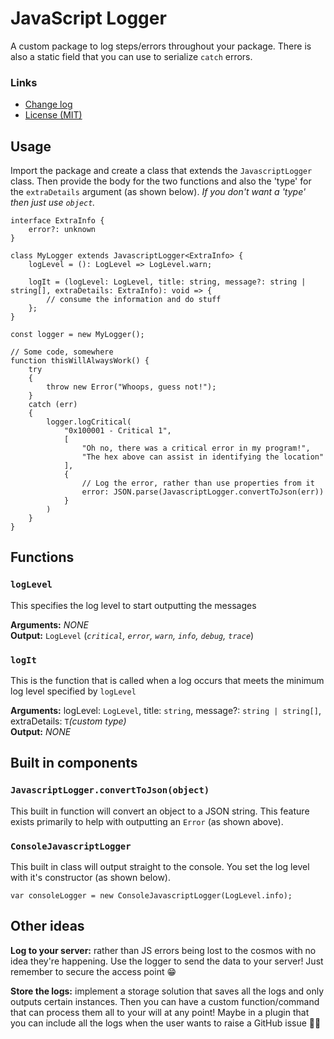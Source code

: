 # JavaScript Logger

A custom package to log steps/errors throughout your package. There is also a static field that you can use to serialize `catch` errors.

### Links
- [Change log](./CHANGELOG.md)
- [License (MIT)](./LICENSE)

## Usage

Import the package and create a class that extends the `JavascriptLogger` class.
Then provide the body for the two functions and also the 'type' for the `extraDetails` argument (as shown below). _If you don't want a 'type' then just use `object`._

```TS
interface ExtraInfo {
    error?: unknown
}

class MyLogger extends JavascriptLogger<ExtraInfo> {
	logLevel = (): LogLevel => LogLevel.warn;

	logIt = (logLevel: LogLevel, title: string, message?: string | string[], extraDetails: ExtraInfo): void => {
        // consume the information and do stuff
    };
}

const logger = new MyLogger();

// Some code, somewhere
function thisWillAlwaysWork() {
    try
    {
        throw new Error("Whoops, guess not!");
    }
    catch (err)
    {
        logger.logCritical(
            "0x100001 - Critical 1",
            [
                "Oh no, there was a critical error in my program!",
                "The hex above can assist in identifying the location"
            ],
            {
                // Log the error, rather than use properties from it
                error: JSON.parse(JavascriptLogger.convertToJson(err))
            }
        )
    }
}
```

## Functions

### `logLevel`

This specifies the log level to start outputting the messages

**Arguments:** _NONE_  
**Output:** `LogLevel` (_`critical`, `error`, `warn`, `info`, `debug`, `trace`_)

### `logIt`

This is the function that is called when a log occurs that meets the minimum log level specified by `logLevel`

**Arguments:** logLevel: `LogLevel`, title: `string`, message?: `string | string[]`, extraDetails: `T`_(custom type)_  
**Output:** _NONE_

## Built in components

### `JavascriptLogger.convertToJson(object)`
This built in function will convert an object to a JSON string. This feature exists primarily to help with outputting an `Error` (as shown above).

### `ConsoleJavascriptLogger`
This built in class will output straight to the console. You set the log level with it's constructor (as shown below).

```TS
var consoleLogger = new ConsoleJavascriptLogger(LogLevel.info);
```

## Other ideas
**Log to your server:** rather than JS errors being lost to the cosmos with no idea they're happening. Use the logger to send the data to your server! Just remember to secure the access point 😁

**Store the logs:** implement a storage solution that saves all the logs and only outputs certain instances. Then you can have a custom function/command that can process them all to your will at any point! Maybe in a plugin that you can include all the logs when the user wants to raise a GitHub issue 🤷‍♂️